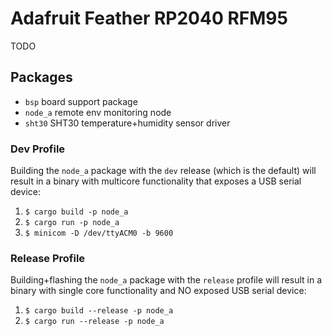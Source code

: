 # Adafruit Feather RP2040 RFM95
TODO

## Packages
* `bsp`    board support package
* `node_a` remote env monitoring node
* `sht30`  SHT30 temperature+humidity sensor driver

### Dev Profile
Building the `node_a` package with the `dev` release (which is the default) will result in a binary with multicore
functionality that exposes a USB serial device:
1. `$ cargo build -p node_a`
2. `$ cargo run -p node_a`
3. `$ minicom -D /dev/ttyACM0 -b 9600`

### Release Profile
Building+flashing the `node_a` package with the `release` profile will result in a binary with single core functionality
and NO exposed USB serial device:
1. `$ cargo build --release -p node_a`
2. `$ cargo run --release -p node_a`